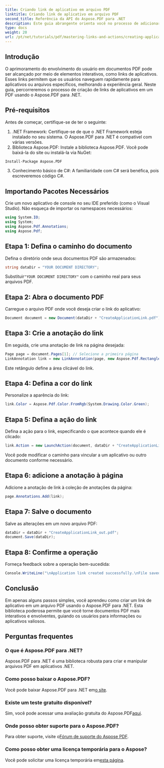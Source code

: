 ```yaml
---
title: Criando link de aplicativo em arquivo PDF
linktitle: Criando link de aplicativo em arquivo PDF
second_title: Referência da API do Aspose.PDF para .NET
description: Este guia abrangente orienta você no processo de adicionar links de aplicativos interativos a documentos PDF usando o Aspose.PDF para .NET. Melhore o engajamento do usuário ao habilitar a navegação rápida para aplicativos ou arquivos especificados.
type: docs
weight: 20
url: /pt/net/tutorials/pdf/mastering-links-and-actions/creating-application-link/
---
```

## Introdução

O aprimoramento do envolvimento do usuário em documentos PDF pode ser alcançado por meio de elementos interativos, como links de aplicativos. Esses links permitem que os usuários naveguem rapidamente para aplicativos ou arquivos específicos, melhorando a experiência geral. Neste guia, percorreremos o processo de criação de links de aplicativos em um PDF usando o Aspose.PDF para .NET.

## Pré-requisitos

Antes de começar, certifique-se de ter o seguinte:

1. .NET Framework: Certifique-se de que o .NET Framework esteja instalado no seu sistema. O Aspose.PDF para .NET é compatível com várias versões.
2. Biblioteca Aspose.PDF: Instale a biblioteca Aspose.PDF. Você pode baixá-la do site ou instalá-la via NuGet:
```bash
Install-Package Aspose.PDF
```
3. Conhecimento básico de C#: A familiaridade com C# será benéfica, pois escreveremos código C#.

## Importando Pacotes Necessários

Crie um novo aplicativo de console no seu IDE preferido (como o Visual Studio). Não esqueça de importar os namespaces necessários:

```csharp
using System.IO;
using System;
using Aspose.Pdf.Annotations;
using Aspose.Pdf;
```

## Etapa 1: Defina o caminho do documento

Defina o diretório onde seus documentos PDF são armazenados:

```csharp
string dataDir = "YOUR DOCUMENT DIRECTORY";
```

 Substituir`"YOUR DOCUMENT DIRECTORY"` com o caminho real para seus arquivos PDF.

## Etapa 2: Abra o documento PDF

Carregue o arquivo PDF onde você deseja criar o link do aplicativo:

```csharp
Document document = new Document(dataDir + "CreateApplicationLink.pdf");
```

## Etapa 3: Crie a anotação do link

Em seguida, crie uma anotação de link na página desejada:

```csharp
Page page = document.Pages[1]; // Selecione a primeira página
LinkAnnotation link = new LinkAnnotation(page, new Aspose.Pdf.Rectangle(100, 100, 300, 300));
```

Este retângulo define a área clicável do link.

## Etapa 4: Defina a cor do link

Personalize a aparência do link:

```csharp
link.Color = Aspose.Pdf.Color.FromRgb(System.Drawing.Color.Green);
```

## Etapa 5: Defina a ação do link

Defina a ação para o link, especificando o que acontece quando ele é clicado:

```csharp
link.Action = new LaunchAction(document, dataDir + "CreateApplicationLink.pdf");
```

Você pode modificar o caminho para vincular a um aplicativo ou outro documento conforme necessário.

## Etapa 6: adicione a anotação à página

Adicione a anotação de link à coleção de anotações da página:

```csharp
page.Annotations.Add(link);
```

## Etapa 7: Salve o documento

Salve as alterações em um novo arquivo PDF:

```csharp
dataDir = dataDir + "CreateApplicationLink_out.pdf";
document.Save(dataDir);
```

## Etapa 8: Confirme a operação

Forneça feedback sobre a operação bem-sucedida:

```csharp
Console.WriteLine("\nApplication link created successfully.\nFile saved at " + dataDir);
```

## Conclusão

Em apenas alguns passos simples, você aprendeu como criar um link de aplicativo em um arquivo PDF usando o Aspose.PDF para .NET. Esta biblioteca poderosa permite que você torne documentos PDF mais interativos e envolventes, guiando os usuários para informações ou aplicativos valiosos.

## Perguntas frequentes

### O que é Aspose.PDF para .NET?
Aspose.PDF para .NET é uma biblioteca robusta para criar e manipular arquivos PDF em aplicativos .NET.

### Como posso baixar o Aspose.PDF?
 Você pode baixar Aspose.PDF para .NET em[o site](https://releases.aspose.com/pdf/net/).

### Existe um teste gratuito disponível?
 Sim, você pode acessar uma avaliação gratuita do Aspose.PDF[aqui](https://releases.aspose.com/).

### Onde posso obter suporte para o Aspose.PDF?
 Para obter suporte, visite o[Fórum de suporte do Aspose PDF](https://forum.aspose.com/c/pdf/10).

### Como posso obter uma licença temporária para o Aspose?
 Você pode solicitar uma licença temporária em[esta página](https://purchase.aspose.com/temporary-license/).